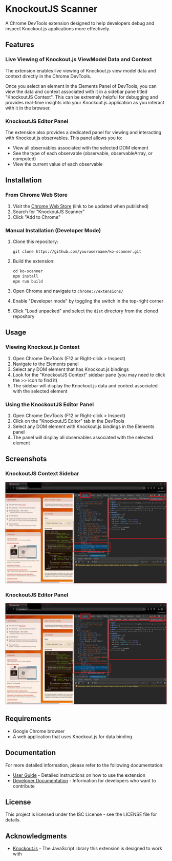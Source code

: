 
# KnockoutJS Scanner

A Chrome DevTools extension designed to help developers debug and inspect Knockout.js applications more effectively.

## Features

### Live Viewing of Knockout.js ViewModel Data and Context

The extension enables live viewing of Knockout.js view model data and context directly in the Chrome DevTools. 

Once you select an element in the Elements Panel of DevTools, you can view the data and context associated with it in a sidebar pane titled "KnockoutJS Context".
This can be extremely helpful for debugging and provides real-time insights into your Knockout.js application as you interact with it in the browser.

### KnockoutJS Editor Panel

The extension also provides a dedicated panel for viewing and interacting with Knockout.js observables. This panel allows you to:
- View all observables associated with the selected DOM element
- See the type of each observable (observable, observableArray, or computed)
- View the current value of each observable

## Installation

### From Chrome Web Store

1. Visit the [Chrome Web Store](https://chrome.google.com/webstore/category/extensions) (link to be updated when published)
2. Search for "KnockoutJS Scanner"
3. Click "Add to Chrome"

### Manual Installation (Developer Mode)

1. Clone this repository:
   ```
   git clone https://github.com/yourusername/ko-scanner.git
   ```

2. Build the extension:
   ```
   cd ko-scanner
   npm install
   npm run build
   ```

3. Open Chrome and navigate to `chrome://extensions/`

4. Enable "Developer mode" by toggling the switch in the top-right corner

5. Click "Load unpacked" and select the `dist` directory from the cloned repository

## Usage

### Viewing Knockout.js Context

1. Open Chrome DevTools (F12 or Right-click > Inspect)
2. Navigate to the Elements panel
3. Select any DOM element that has Knockout.js bindings
4. Look for the "KnockoutJS Context" sidebar pane (you may need to click the >> icon to find it)
5. The sidebar will display the Knockout.js data and context associated with the selected element

### Using the KnockoutJS Editor Panel

1. Open Chrome DevTools (F12 or Right-click > Inspect)
2. Click on the "KnockoutJS Editor" tab in the DevTools
3. Select any DOM element with Knockout.js bindings in the Elements panel
4. The panel will display all observables associated with the selected element

## Screenshots

### KnockoutJS Context Sidebar

![KnockoutJS Context Sidebar](example.PNG)

### KnockoutJS Editor Panel

<!-- TODO: Add actual screenshot of the KnockoutJS Editor Panel -->
![KnockoutJS Editor Panel](example.PNG) <!-- Temporary placeholder, replace with actual editor panel screenshot -->

## Requirements

- Google Chrome browser
- A web application that uses Knockout.js for data binding

## Documentation

For more detailed information, please refer to the following documentation:

- [User Guide](docs/USER_GUIDE.md) - Detailed instructions on how to use the extension
- [Developer Documentation](docs/DEVELOPERS.md) - Information for developers who want to contribute

## License

This project is licensed under the ISC License - see the LICENSE file for details.

## Acknowledgments

- [Knockout.js](https://knockoutjs.com/) - The JavaScript library this extension is designed to work with
